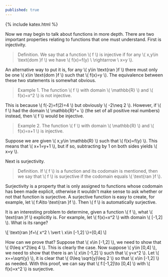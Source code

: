 ```yaml
---
published: true
---
```

{% include katex.html %}

Now we may begin to talk about functions in more depth. There are two important properties relating to functions that one must understand. First is injectivity.

> Definition. We say that a function \\( f \\) is injective if for any \\( x,y\in \text{dom }f \\) we have \\( f(x)=f(y) \ \rightarrow \ x=y \\).

An alternative way to put it is, for any \\( y\in \text{ran }f \\) there must only be one \\( x\in \text{dom }f \\) such that \\( f(x)=y \\). The equivalence between these two statements is somewhat obvious.

> Example 1. The function \\( f \\) with domain \\( \mathbb{R} \\) and \\( f(x)=x^2 \\) is not injective.

This is because \\( f(-2)=f(2)=4 \\) but obviously \\( -2\neq 2 \\). However, if \\( f \\) had the domain \\( \mathbb{R}^+ \\) (the set of all positive real numbers) instead, then \\( f \\) would be injective.  

> Example 2. The function \\( f \\) with domain \\( \mathbb{R} \\) and \\( f(x)=x+1 \\) is injective.

Suppose we are given \\( x,y\in \mathbb{R} \\) such that \\( f(x)=f(y) \\). This means that \\( x+1=y+1 \\), but if so, subtracting by 1 on both sides yields \\( x=y \\).

Next is surjectivity.

> Definition. If \\( f \\) is a function and its codomain is mentioned, then we say that \\( f \\) is surjective if the codomain equals \\( \text{ran }f \\).

Surjectivity is a property that is only assigned to functions whose codomain has been made explicit, otherwise it wouldn't make sense to ask whether or not that function is surjective. A surjective function is easy to create, for example, let \\( f:A\to \text{ran }f \\). Then \\( f \\) is automatically surjective.

It is an interesting problem to determine, given a function \\( f \\), what \\( \text{ran }f \\) explicitly is. For example, let \\( f(x)=x^2 \\) with domain \\( [-1,2] \\). What is its range?

\\[ \text{ran }f=\\{ x^2 \ \vert \ x\in [-1,2] \\}=[0,4] \\]

How can we prove that? Suppose that \\( x\in [-1,2] \\), we need to show that \\( 0\leq x^2\leq 4 \\). This is clearly the case. Now suppose \\( y\in [0,4] \\), we need to show that there is an \\( x\in [-1,2] \\) such that \\( y=x^2 \\). Let \\( x=+\sqrt{y} \\), it is clear that \\( 0\leq \sqrt{y}\leq 2 \\) so that \\( x\in [-1,2] \\) as needed. With this proof, we can say that \\( f:[-1,2]\to [0,4] \\) with \\( f(x)=x^2 \\) is surjective.

